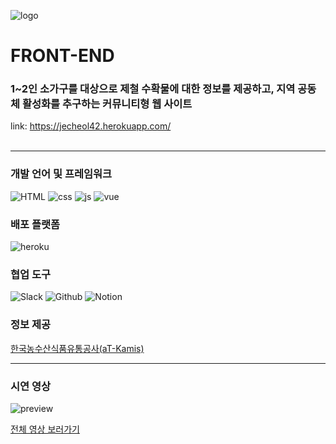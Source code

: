 ![logo](static/제철42_부스_로고01.png)

# FRONT-END

### 1~2인 소가구를 대상으로 제철 수확물에 대한 정보를 제공하고, 지역 공동체 활성화를 추구하는 커뮤니티형 웹 사이트

link: https://jecheol42.herokuapp.com/
<br><br>
 <hr>

### 개발 언어 및 프레임워크
![HTML](https://img.shields.io/badge/HTML5-E34F26?logo=html5&logoColor=white) 
![css](https://img.shields.io/badge/CSS3-1572B6?logo=css3&logoColor=white)
![js](https://img.shields.io/badge/JavaScript-323330?logo=javascript&logoColor=F7DF1E)
![vue](https://img.shields.io/badge/Vue.js-35495E?logo=vuedotjs&logoColor=4FC08D)


### 배포 플랫폼
![heroku](https://img.shields.io/badge/Heroku-430098?logo=heroku&logoColor=white)

### 협업 도구
![Slack](https://img.shields.io/badge/Slack-4A154B?logo=slack&logoColor=white)
![Github](https://img.shields.io/badge/GitHub-100000?logo=github&logoColor=white)
![Notion](https://img.shields.io/badge/Notion-000000?logo=notion&logoColor=white)

### 정보 제공
<a href="https://www.kamis.or.kr/customer/reference/openapi_list.do">한국농수산식품유통공사(aT-Kamis)</a>

<hr>
  
### 시연 영상
![preview](https://j.gifs.com/z6xyxZ.gif)

<a href="https://www.youtube.com/watch?v=hERhz800fU8">전체 영상 보러가기</a>
